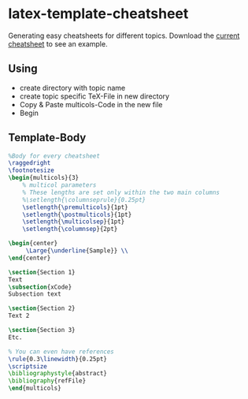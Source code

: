 # latex-template-cheatsheet

Generating easy cheatsheets for different topics. Download the <a href="https://github.com/michkoll/latex-template-cheatsheet/raw/master/cheatsheet.pdf" target="_blank">current cheatsheet</a> to see an example.

## Using

* create directory with topic name
* create topic specific TeX-File in new directory
* Copy & Paste multicols-Code in the new file
* Begin

## Template-Body

```latex
%Body for every cheatsheet
\raggedright
\footnotesize
\begin{multicols}{3}	
	% multicol parameters
	% These lengths are set only within the two main columns
	%\setlength{\columnseprule}{0.25pt}
	\setlength{\premulticols}{1pt}
	\setlength{\postmulticols}{1pt}
	\setlength{\multicolsep}{1pt}
	\setlength{\columnsep}{2pt}

\begin{center}
     \Large{\underline{Sample}} \\
\end{center}

\section{Section 1}
Text
\subsection{xCode}
Subsection text

\section{Section 2}
Text 2

\section{Section 3}
Etc.

% You can even have references
\rule{0.3\linewidth}{0.25pt}
\scriptsize
\bibliographystyle{abstract}
\bibliography{refFile}
\end{multicols}
```
